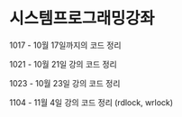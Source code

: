 # 시스템프로그래밍강좌
1017 - 10월 17일까지의 코드 정리

1021 - 10월 21일 강의 코드 정리

1023 - 10월 23일 강의 코드 정리

1104 - 11월 4일 강의 코드 정리 (rdlock, wrlock)
